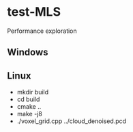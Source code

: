 # test-MLS
Performance exploration

## Windows


## Linux
* mkdir build
* cd build
* cmake ..
* make -j8
* ./voxel_grid.cpp ../cloud_denoised.pcd
